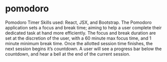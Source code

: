 # pomodoro
Pomodoro Timer
Skills used: React, JSX, and Bootstrap.
The Pomodoro application sets a focus and break time; aiming to help a user complete their dedicated task at hand more efficiently. The focus and break duration are set at the discretion of the user, with a 60 minute max focus time, and 1 minute minimum break time. Once the allotted session time finishes, the next session begins it’s countdown.
A user will see a progress bar below the countdown, and hear a bell at the end of the current session. 
